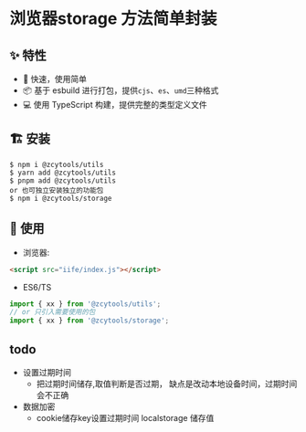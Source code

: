 
# 浏览器storage 方法简单封装

## ✨ 特性
- 🚀 快速，使用简单
- 📦 基于 esbuild 进行打包，提供`cjs`、`es`、`umd`三种格式
- 💻 使用 TypeScript 构建，提供完整的类型定义文件

## 🏗 安装

```shell
$ npm i @zcytools/utils
$ yarn add @zcytools/utils
$ pnpm add @zcytools/utils
or 也可独立安装独立的功能包
$ npm i @zcytools/storage
```
## 🔨 使用

* 浏览器:

```html
<script src="iife/index.js"></script>
```

* ES6/TS

```ts
import { xx } from '@zcytools/utils';
// or 只引入需要使用的包
import { xx } from '@zcytools/storage';
```

## todo

* 设置过期时间
  * 把过期时间储存,取值判断是否过期， 缺点是改动本地设备时间，过期时间会不正确
* 数据加密
  * cookie储存key设置过期时间 localstorage 储存值
